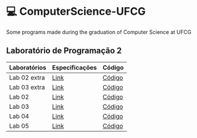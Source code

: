 # 💻 ComputerScience-UFCG
Some programs made during the graduation of Computer Science at UFCG

## Laboratório de Programação 2

Laboratórios | Especificações | Código
-- | -- | --
Lab 02 extra | [Link](https://docs.google.com/document/d/e/2PACX-1vS7OjnYVqVtXVjk1NPg8Fa3HIItjMjPpC0MIOx5IXO9pZlfxnnUebwedtc-bUqrx0QXJGTJk5ZuyWNi/pub) | [Código](./LP2/lab2-extra)
Lab 03 extra | [Link](https://docs.google.com/document/d/e/2PACX-1vSK36b6gGlXBi6cW0REDvxYajP18WXk7OrgHPNljpV-epQgIuIkZM0eepMtR_rO-_DVlbVSiTFzrJV6/pub) | [Código](./LP2/lab3-extra)
Lab 02 | [Link](https://docs.google.com/document/d/1IrHJo41u2EAfmczhK5wz6mkB20V8HWDfu2Z6cPF84RE/edit) | [Código](./LP2/lab2)
Lab 03 | [Link](https://docs.google.com/document/d/1QhY3NhU7vOoU_lw7_WJrKYZArz2yzA0dpoPrFMsPmHM/edit) | [Código](./LP2/lab3)
Lab 04 | [Link](https://docs.google.com/document/d/1Y0kDI_gyY9HXqo7IDSwEd0RarH_FPvGv3Ogs5LayfIk/edit) | [Código](./LP2/lab4)
Lab 05 | [Link](https://docs.google.com/document/d/17hAlr7XmbsPBuuvTUVm50mWJqgGxtKMmyT--r1Ly-Xw/edit) | [Código](./LP2/lab5)